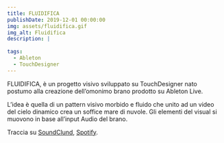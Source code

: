 ```yaml
---
title: FLUIDIFICA
publishDate: 2019-12-01 00:00:00
img: assets/fluidifica.gif
img_alt: Fluidifica
description: |
  
tags:
  - Ableton
  - TouchDesigner
---
```


FLUIDIFICA, è un progetto visivo sviluppato su TouchDesigner nato postumo alla creazione dell’omonimo brano prodotto su Ableton Live.

L’idea è quella di un pattern visivo morbido e fluido che unito ad un video del cielo dinamico crea un soffice mare di nuvole.
Gli elementi del visual si muovono in base all’input Audio del brano.

Traccia su <a href="https://soundcloud.com/sigillodav/fluidifica">SoundClund</a>, <a href="https://open.spotify.com/intl-it/track/4hGDrbJCV8ggoO0U5jt8XP?si=dc9ee8795c1240a1">Spotify</a>.

